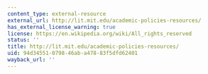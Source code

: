 ```yaml
---
content_type: external-resource
external_url: http://lit.mit.edu/academic-policies-resources/
has_external_license_warning: true
license: https://en.wikipedia.org/wiki/All_rights_reserved
status: ''
title: http://lit.mit.edu/academic-policies-resources/
uid: 94d34551-0798-46ab-a478-83f5dfd62401
wayback_url: ''
---
```


